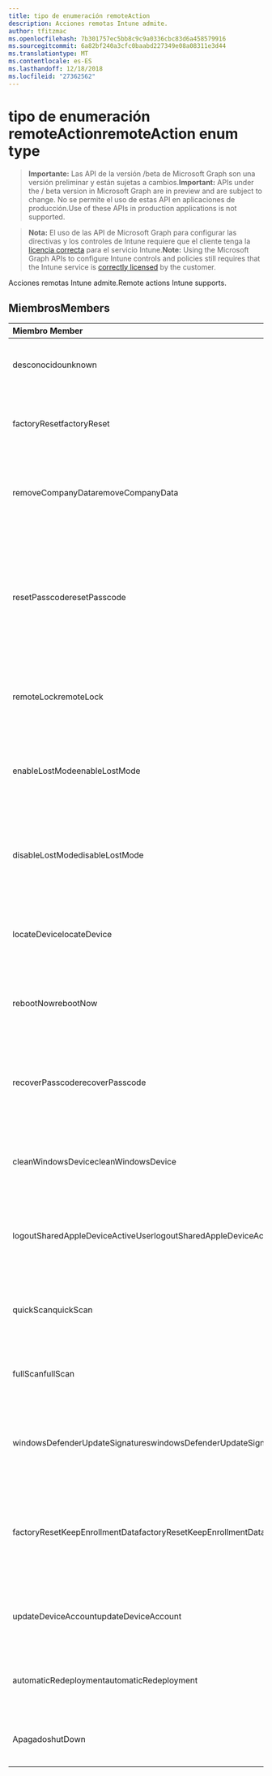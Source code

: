```yaml
---
title: tipo de enumeración remoteAction
description: Acciones remotas Intune admite.
author: tfitzmac
ms.openlocfilehash: 7b301757ec5bb8c9c9a0336cbc83d6a458579916
ms.sourcegitcommit: 6a82bf240a3cfc0baabd227349e08a08311e3d44
ms.translationtype: MT
ms.contentlocale: es-ES
ms.lasthandoff: 12/18/2018
ms.locfileid: "27362562"
---
```

# <a name="remoteaction-enum-type"></a><span data-ttu-id="beb5e-103">tipo de enumeración remoteAction</span><span class="sxs-lookup"><span data-stu-id="beb5e-103">remoteAction enum type</span></span>

> <span data-ttu-id="beb5e-104">**Importante:** Las API de la versión /beta de Microsoft Graph son una versión preliminar y están sujetas a cambios.</span><span class="sxs-lookup"><span data-stu-id="beb5e-104">**Important:** APIs under the / beta version in Microsoft Graph are in preview and are subject to change.</span></span> <span data-ttu-id="beb5e-105">No se permite el uso de estas API en aplicaciones de producción.</span><span class="sxs-lookup"><span data-stu-id="beb5e-105">Use of these APIs in production applications is not supported.</span></span>

> <span data-ttu-id="beb5e-106">**Nota:** El uso de las API de Microsoft Graph para configurar las directivas y los controles de Intune requiere que el cliente tenga la [licencia correcta](https://go.microsoft.com/fwlink/?linkid=839381) para el servicio Intune.</span><span class="sxs-lookup"><span data-stu-id="beb5e-106">**Note:** Using the Microsoft Graph APIs to configure Intune controls and policies still requires that the Intune service is [correctly licensed](https://go.microsoft.com/fwlink/?linkid=839381) by the customer.</span></span>

<span data-ttu-id="beb5e-107">Acciones remotas Intune admite.</span><span class="sxs-lookup"><span data-stu-id="beb5e-107">Remote actions Intune supports.</span></span>
## <a name="members"></a><span data-ttu-id="beb5e-108">Miembros</span><span class="sxs-lookup"><span data-stu-id="beb5e-108">Members</span></span>
|<span data-ttu-id="beb5e-109">Miembro	</span><span class="sxs-lookup"><span data-stu-id="beb5e-109">Member</span></span>|<span data-ttu-id="beb5e-110">Valor</span><span class="sxs-lookup"><span data-stu-id="beb5e-110">Value</span></span>|<span data-ttu-id="beb5e-111">Descripción</span><span class="sxs-lookup"><span data-stu-id="beb5e-111">Description</span></span>|
|:---|:---|:---|
|<span data-ttu-id="beb5e-112">desconocido</span><span class="sxs-lookup"><span data-stu-id="beb5e-112">unknown</span></span>|<span data-ttu-id="beb5e-113">0</span><span class="sxs-lookup"><span data-stu-id="beb5e-113">0</span></span>|<span data-ttu-id="beb5e-114">Usuario inicia una acción desconocida.</span><span class="sxs-lookup"><span data-stu-id="beb5e-114">User initiates an unknown action.</span></span>|
|<span data-ttu-id="beb5e-115">factoryReset</span><span class="sxs-lookup"><span data-stu-id="beb5e-115">factoryReset</span></span>|<span data-ttu-id="beb5e-116">1</span><span class="sxs-lookup"><span data-stu-id="beb5e-116">1</span></span>|<span data-ttu-id="beb5e-117">Usuario inicia una acción a la fábrica de restablece un dispositivo.</span><span class="sxs-lookup"><span data-stu-id="beb5e-117">User initiates an action to factory reset a device.</span></span> |
|<span data-ttu-id="beb5e-118">removeCompanyData</span><span class="sxs-lookup"><span data-stu-id="beb5e-118">removeCompanyData</span></span>|<span data-ttu-id="beb5e-119">2</span><span class="sxs-lookup"><span data-stu-id="beb5e-119">2</span></span>|<span data-ttu-id="beb5e-120">Usuario inicia una acción para quitar los datos de la compañía de un dispositivo.</span><span class="sxs-lookup"><span data-stu-id="beb5e-120">User initiates an action to remove company data from a device.</span></span> |
|<span data-ttu-id="beb5e-121">resetPasscode</span><span class="sxs-lookup"><span data-stu-id="beb5e-121">resetPasscode</span></span>|<span data-ttu-id="beb5e-122">3</span><span class="sxs-lookup"><span data-stu-id="beb5e-122">3</span></span>|<span data-ttu-id="beb5e-123">Usuario inicia una acción para quitar el código de acceso de un dispositivo de iOS o restablecer la contraseña de Android / dispositivo de Windows.</span><span class="sxs-lookup"><span data-stu-id="beb5e-123">User initiates an action to remove the passcode of an iOS device, or reset the passcode of Android / Windows device.</span></span> |
|<span data-ttu-id="beb5e-124">remoteLock</span><span class="sxs-lookup"><span data-stu-id="beb5e-124">remoteLock</span></span>|<span data-ttu-id="beb5e-125">4</span><span class="sxs-lookup"><span data-stu-id="beb5e-125">4</span></span>|<span data-ttu-id="beb5e-126">Usuario inicia una acción a bloqueo remoto de un dispositivo.</span><span class="sxs-lookup"><span data-stu-id="beb5e-126">User initiates an action to remote lock a device.</span></span>|
|<span data-ttu-id="beb5e-127">enableLostMode</span><span class="sxs-lookup"><span data-stu-id="beb5e-127">enableLostMode</span></span>|<span data-ttu-id="beb5e-128">5</span><span class="sxs-lookup"><span data-stu-id="beb5e-128">5</span></span>|<span data-ttu-id="beb5e-129">Usuario inicia una acción para habilitar el modo pierden en un dispositivo iOS controlados.</span><span class="sxs-lookup"><span data-stu-id="beb5e-129">User initiates an action to enable lost mode on a supervised iOS device.</span></span>|
|<span data-ttu-id="beb5e-130">disableLostMode</span><span class="sxs-lookup"><span data-stu-id="beb5e-130">disableLostMode</span></span>|<span data-ttu-id="beb5e-131">6</span><span class="sxs-lookup"><span data-stu-id="beb5e-131">6</span></span>|<span data-ttu-id="beb5e-132">Usuario inicia una acción para deshabilitar el modo pierden en un dispositivo iOS controlados.</span><span class="sxs-lookup"><span data-stu-id="beb5e-132">User initiates an action to disable lost mode on a supervised iOS device.</span></span>|
|<span data-ttu-id="beb5e-133">locateDevice</span><span class="sxs-lookup"><span data-stu-id="beb5e-133">locateDevice</span></span>|<span data-ttu-id="beb5e-134">7</span><span class="sxs-lookup"><span data-stu-id="beb5e-134">7</span></span>|<span data-ttu-id="beb5e-135">Usuario inicia una acción para buscar un dispositivo iOS controlados.</span><span class="sxs-lookup"><span data-stu-id="beb5e-135">User initiates an action to locate a supervised iOS device.</span></span>|
|<span data-ttu-id="beb5e-136">rebootNow</span><span class="sxs-lookup"><span data-stu-id="beb5e-136">rebootNow</span></span>|<span data-ttu-id="beb5e-137">8</span><span class="sxs-lookup"><span data-stu-id="beb5e-137">8</span></span>|<span data-ttu-id="beb5e-138">Usuario inicia una acción para reiniciar un dispositivo de Windows.</span><span class="sxs-lookup"><span data-stu-id="beb5e-138">User initiates an action to reboot a Windows device.</span></span>|
|<span data-ttu-id="beb5e-139">recoverPasscode</span><span class="sxs-lookup"><span data-stu-id="beb5e-139">recoverPasscode</span></span>|<span data-ttu-id="beb5e-140">9</span><span class="sxs-lookup"><span data-stu-id="beb5e-140">9</span></span>|<span data-ttu-id="beb5e-141">Usuario inicia una acción para restablecer el NIP de passport para trabajar en el dispositivo de windows phone.</span><span class="sxs-lookup"><span data-stu-id="beb5e-141">User initiates an action to reset the pin for passport for work on windows phone device.</span></span>|
|<span data-ttu-id="beb5e-142">cleanWindowsDevice</span><span class="sxs-lookup"><span data-stu-id="beb5e-142">cleanWindowsDevice</span></span>|<span data-ttu-id="beb5e-143">10</span><span class="sxs-lookup"><span data-stu-id="beb5e-143">10</span></span>|<span data-ttu-id="beb5e-144">Usuario inicia una acción de limpieza de dispositivo de windows.</span><span class="sxs-lookup"><span data-stu-id="beb5e-144">User initiates an action to clean up windows device.</span></span>|
|<span data-ttu-id="beb5e-145">logoutSharedAppleDeviceActiveUser</span><span class="sxs-lookup"><span data-stu-id="beb5e-145">logoutSharedAppleDeviceActiveUser</span></span>|<span data-ttu-id="beb5e-146">11</span><span class="sxs-lookup"><span data-stu-id="beb5e-146">11</span></span>|<span data-ttu-id="beb5e-147">Usuario inicia una acción para cerrar la sesión de usuario actual en el dispositivo de apple compartida.</span><span class="sxs-lookup"><span data-stu-id="beb5e-147">User initiates an action to log out current user on shared apple device.</span></span>|
|<span data-ttu-id="beb5e-148">quickScan</span><span class="sxs-lookup"><span data-stu-id="beb5e-148">quickScan</span></span>|<span data-ttu-id="beb5e-149">12</span><span class="sxs-lookup"><span data-stu-id="beb5e-149">12</span></span>|<span data-ttu-id="beb5e-150">Usuario inicia una acción para ejecutar el examen rápido en el dispositivo.</span><span class="sxs-lookup"><span data-stu-id="beb5e-150">User initiates an action to run quick scan on device.</span></span>|
|<span data-ttu-id="beb5e-151">fullScan</span><span class="sxs-lookup"><span data-stu-id="beb5e-151">fullScan</span></span>|<span data-ttu-id="beb5e-152">13</span><span class="sxs-lookup"><span data-stu-id="beb5e-152">13</span></span>|<span data-ttu-id="beb5e-153">Usuario inicia una acción para ejecutar el examen completo en el dispositivo.</span><span class="sxs-lookup"><span data-stu-id="beb5e-153">User initiates an action to run full scan on device.</span></span>|
|<span data-ttu-id="beb5e-154">windowsDefenderUpdateSignatures</span><span class="sxs-lookup"><span data-stu-id="beb5e-154">windowsDefenderUpdateSignatures</span></span>|<span data-ttu-id="beb5e-155">14</span><span class="sxs-lookup"><span data-stu-id="beb5e-155">14</span></span>|<span data-ttu-id="beb5e-156">Usuario inicia una acción para actualizar las firmas de malware en el dispositivo.</span><span class="sxs-lookup"><span data-stu-id="beb5e-156">User initiates an action to update malware signatures on device.</span></span>|
|<span data-ttu-id="beb5e-157">factoryResetKeepEnrollmentData</span><span class="sxs-lookup"><span data-stu-id="beb5e-157">factoryResetKeepEnrollmentData</span></span>|<span data-ttu-id="beb5e-158">15</span><span class="sxs-lookup"><span data-stu-id="beb5e-158">15</span></span>|<span data-ttu-id="beb5e-159">Usuario inicia un dispositivo de borrado remoto de acción con mantenimiento de los datos de inscripción.</span><span class="sxs-lookup"><span data-stu-id="beb5e-159">User initiates an action remote wipe device with keeping enrollment data.</span></span>|
|<span data-ttu-id="beb5e-160">updateDeviceAccount</span><span class="sxs-lookup"><span data-stu-id="beb5e-160">updateDeviceAccount</span></span>|<span data-ttu-id="beb5e-161">16</span><span class="sxs-lookup"><span data-stu-id="beb5e-161">16</span></span>|<span data-ttu-id="beb5e-162">Usuario inicia una acción para actualizar la cuenta en el dispositivo.</span><span class="sxs-lookup"><span data-stu-id="beb5e-162">User initiates an action to update account on device.</span></span>|
|<span data-ttu-id="beb5e-163">automaticRedeployment</span><span class="sxs-lookup"><span data-stu-id="beb5e-163">automaticRedeployment</span></span>|<span data-ttu-id="beb5e-164">17</span><span class="sxs-lookup"><span data-stu-id="beb5e-164">17</span></span>|<span data-ttu-id="beb5e-165">Usuario inicia una acción a los puentes reimplementar el dispositivo</span><span class="sxs-lookup"><span data-stu-id="beb5e-165">User initiates an action to automatice redeploy the device</span></span>|
|<span data-ttu-id="beb5e-166">Apagado</span><span class="sxs-lookup"><span data-stu-id="beb5e-166">shutDown</span></span>|<span data-ttu-id="beb5e-167">18</span><span class="sxs-lookup"><span data-stu-id="beb5e-167">18</span></span>|<span data-ttu-id="beb5e-168">Usuario inicia una acción a apagar el dispositivo.</span><span class="sxs-lookup"><span data-stu-id="beb5e-168">User initiates an action to shut down the device.</span></span>|





